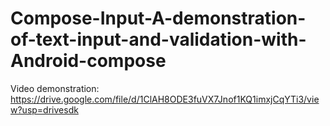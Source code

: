 # Compose-Input-A-demonstration-of-text-input-and-validation-with-Android-compose
Video demonstration: https://drive.google.com/file/d/1ClAH8ODE3fuVX7Jnof1KQ1imxjCqYTi3/view?usp=drivesdk
